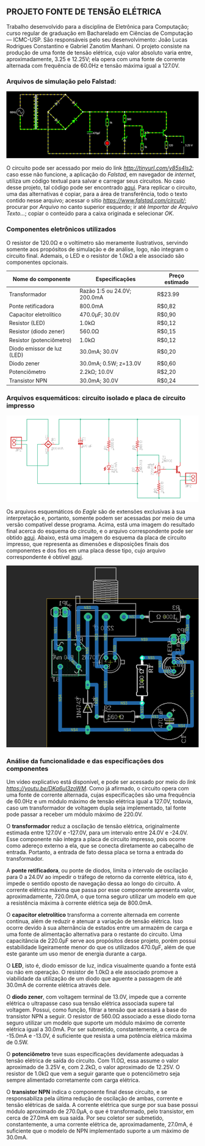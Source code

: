 ## PROJETO FONTE DE TENSÃO ELÉTRICA

Trabalho desenvolvido para a disciplina de Eletrônica para Computação; curso regular de graduação em Bacharelado em Ciências de Computação — ICMC-USP. São responsáveis pelo seu desenvolvimento: João Lucas Rodrigues Constantino e Gabriel Zanotim Manhani. O projeto consiste na produção de uma fonte de tensão elétrica, cujo valor absoluto varia entre, aproximadamente, 3.25 e 12.25V; ela opera com uma fonte de corrente alternada com frequência de 60.0Hz e tensão máxima igual a 127.0V.

### Arquivos de simulação pelo Falstad:
![Diagrama](falstad-anim.gif)

O circuito pode ser acessado por meio do link *http://tinyurl.com/y85s4ls2*; caso esse não funcione, a aplicação do *Falstad*, em navegador de *internet*, utiliza um código textual para salvar e carregar seus circuitos. No caso desse projeto, tal código pode ser encontrado [aqui](falstad-code.txt). Para replicar o circuito, uma das alternativas é copiar, para a área de transferência, todo o texto contido nesse arquivo; acessar o sítio *https://www.falstad.com/circuit/*; procurar por *Arquivo* no canto superior esquerdo; ir até *Importar de Arquivo Texto...*; copiar o conteúdo para a caixa originada e selecionar *OK*.

### Componentes eletrônicos utilizados

O resistor de 120.0Ω e o voltímetro são meramente ilustrativos, servindo somente aos propósitos de simulação e de análise, logo, não integram o circuito final. Ademais, o LED e o resistor de 1.0kΩ a ele associado são componentes opcionais.


Nome do componente | Especificações | Preço estimado |
--- | --- | --- |
Transformador | Razão 1:5 ou 24.0V; 200.0mA | R$23.99 |
Ponte retificadora | 800.0mA | R$0,82 |
Capacitor eletrolítico | 470.0µF; 30.0V | R$0,90 |
Resistor (LED) | 1.0kΩ | R$0,12 |
Resistor (diodo zener) | 560.0Ω | R$0,15 |
Resistor (potenciômetro) | 1.0kΩ | R$0,12 |
Diodo emissor de luz (LED) | 30.0mA; 30.0V | R$0,20 |
Diodo zener | 30.0mA; 0.5W; z=13.0V | R$0,60 |
Potenciômetro | 2.2kΩ; 10.0V | R$2,20 |
Transistor NPN | 30.0mA; 30.0V | R$0,24 |

### Arquivos esquemáticos: circuito isolado e placa de circuito impresso
![Circuito](eagle-sch-image.PNG)

Os arquivos esquemáticos do *Eagle* são de extensões exclusivas à sua interpretação e, portanto, somente podem ser acessadas por meio de uma versão compatível desse programa. Acima, está uma imagem do resultado final acerca do esquema do circuito, e o arquivo correspondente pode ser obtido [aqui](eagle-schematic-file.sch). Abaixo, está uma imagem do esquema da placa de circuito impresso, que representa as dimensões e disposições finais dos componentes e dos fios em uma placa desse tipo, cujo arquivo correspondente é obtível [aqui](eagle-schematic-file.brd).

![Placa](eagle-brd-image.PNG)

### Análise da funcionalidade e das especificações dos componentes

Um vídeo explicativo está disponível, e pode ser acessado por meio do *link* *https://youtu.be/DKq6uI3zoWM*. Como já afirmado, o circuito opera com uma fonte de corrente alternada, cujas especificações são uma frequência de 60.0Hz e um módulo máximo de tensão elétrica igual a 127.0V, todavia, caso um transformador de voltagem dupla seja implementado, tal fonte pode passar a receber um módulo máximo de 220.0V.

O **transformador** reduz a oscilação de tensão elétrica, originalmente estimada entre 127.0V e -127.0V, para um intervalo entre 24.0V e -24.0V. Esse componente não integra a placa de circuito impresso, pois ocorre como adereço externo a ela, que se conecta diretamente ao cabeçalho de entrada. Portanto, a entrada de fato dessa placa se torna a entrada do transformador.

A **ponte retificadora**, ou ponte de diodos, limita o intervalo de oscilação para 0 a 24.0V ao impedir o tráfego de retorno da corrente elétrica, isto é, impede o sentido oposto de navegação dessa ao longo do circuito. A corrente elétrica máxima que passa por esse componente apresenta valor, aproximadamente, 720.0mA, o que torna seguro utilizar um modelo em que a resistência máxima à corrente elétrica seja de 800.0mA.

O **capacitor eletrolítico** transforma a corrente alternada em corrente contínua, além de reduzir e atenuar a variação de tensão elétrica. Isso ocorre devido à sua alternância de estados entre um armazém de carga e uma fonte de alimentação alternativa para o restante do circuito. Uma capacitância de 220.0µF serve aos propósitos desse projeto, porém possui estabilidade ligeiramente menor do que os utilizados 470.0µF, além de que este garante um uso menor de energia durante a carga.

O **LED**, isto é, diodo emissor de luz, indica visualmente quando a fonte está ou não em operação. O resistor de 1.0kΩ a ele associado promove a viabilidade da utilização de um diodo que aguente a passagem de até 30.0mA de corrente elétrica através dele.

O **diodo zener**, com voltagem terminal de 13.0V, impede que a corrente elétrica o ultrapasse caso sua tensão elétrica associada supere tal voltagem. Possui, como função,  filtrar a tensão que acessará a base do transistor NPN a seguir. O resistor de 560.0Ω associado a esse diodo torna seguro utilizar um modelo que suporte um módulo máximo de corrente elétrica igual a 30.0mA. Por ser submetido, constantemente, a cerca de -15.0mA e -13.0V, é suficiente que resista a uma potência elétrica máxima de 0.5W.

O **potenciômetro** teve suas especificações devidamente adequadas à tensão elétrica de saída do circuito. Com 11.0Ω, essa assume o valor aproximado de 3.25V e, com 2.2kΩ, o valor aproximado de 12.25V. O resistor de 1.0kΩ que vem a seguir garante que o potenciômetro seja sempre alimentado corretamente com carga elétrica.

O **transistor NPN** indica o componente final desse circuito, e se responsabiliza pela última redução de oscilação de ambas, corrente e tensão elétricas de saída. A corrente elétrica que surge por sua base possui módulo aproximado de 270.0µA, o que é transformado, pelo transistor, em cerca de 27.0mA em sua saída. Por seu coletor ser submetido, constantemente, a uma corrente elétrica de, aproximadamente, 27.0mA, é suficiente que o modelo de NPN implementado suporte a um máximo de 30.0mA.
